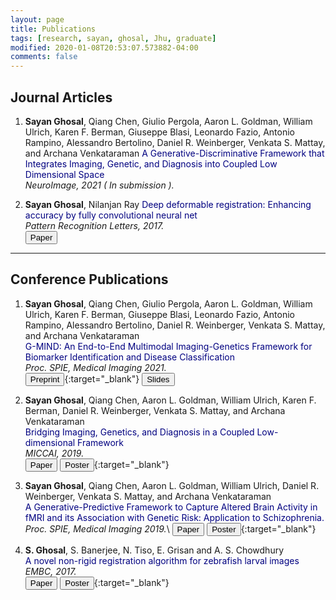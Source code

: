 ```yaml
---
layout: page
title: Publications
tags: [research, sayan, ghosal, Jhu, graduate]
modified: 2020-01-08T20:53:07.573882-04:00
comments: false
---
```


## Journal Articles

1. **Sayan Ghosal**, Qiang Chen, Giulio Pergola, Aaron L. Goldman, William Ulrich, Karen F. Berman, Giuseppe Blasi, Leonardo Fazio, Antonio Rampino, Alessandro Bertolino, Daniel R. Weinberger, Venkata S. Mattay, and Archana Venkataraman
<span style="color:navy">A Generative-Discriminative Framework that Integrates Imaging, Genetic, and Diagnosis into Coupled Low Dimensional Space</span>   
*NeuroImage, 2021 ( In submission ).* 

2. **Sayan Ghosal**, Nilanjan Ray
<span style="color:navy">Deep deformable registration: Enhancing accuracy by fully convolutional neural net</span>   
*Pattern Recognition Letters, 2017.*   
[<button type="button" class="btn btn-info">Paper</button>](https://doi.org/10.1016/j.patrec.2017.05.022) 
 
---

## Conference Publications

1. **Sayan Ghosal**, Qiang Chen, Giulio Pergola, Aaron L. Goldman, William Ulrich, Karen F. Berman, Giuseppe Blasi, Leonardo Fazio, Antonio Rampino, Alessandro Bertolino, Daniel R. Weinberger, Venkata S. Mattay, and Archana Venkataraman    
<span style="color:navy">G-MIND: An End-to-End Multimodal Imaging-Genetics Framework for Biomarker Identification and Disease Classification</span>   
*Proc. SPIE, Medical Imaging 2021.*   
[<button type="button" class="btn btn-info">Preprint</button>](https://arxiv.org/abs/2101.11656){:target="_blank"}  [<button type="button" class="btn btn-warning">Slides</button>](/reports/spie.pdf) 

1. **Sayan Ghosal**, Qiang Chen, Aaron L. Goldman, William Ulrich, Karen F. Berman, Daniel R. Weinberger, Venkata S. Mattay, and Archana Venkataraman    
<span style="color:navy">Bridging Imaging, Genetics, and Diagnosis in a Coupled Low- dimensional Framework</span>   
*MICCAI, 2019.*   
[<button type="button" class="btn btn-info">Paper</button>](https://link.springer.com/chapter/10.1007/978-3-030-32251-9_71) 
[<button type="button" class="btn btn-success">Poster</button>](/reports/miccai2019_poster.pdf){:target="_blank"} 

1. **Sayan Ghosal**, Qiang Chen, Aaron L. Goldman, William Ulrich, Daniel R. Weinberger, Venkata S. Mattay, and Archana Venkataraman      
<span style="color:navy">A Generative-Predictive Framework to Capture Altered Brain Activity in fMRI and its Association with Genetic Risk: Application to Schizophrenia.</span>   
*Proc. SPIE, Medical Imaging 2019.*\\
[<button type="button" class="btn btn-info">Paper</button>](https://www.spiedigitallibrary.org/conference-proceedings-of-spie/10949/1094927/A-generative-predictive-framework-to-capture-altered-brain-activity-in/10.1117/12.2511220.short?SSO=1) 
[<button type="button" class="btn btn-success">Poster</button>](/reports/spie2019_poster.pdf){:target="_blank"} 


1. **S. Ghosal**, S. Banerjee, N. Tiso, E. Grisan and A. S. Chowdhury    
<span style="color:navy">A novel non-rigid registration algorithm for zebrafish larval images</span>   
*EMBC, 2017.*   
[<button type="button" class="btn btn-info">Paper</button>](https://ieeexplore.ieee.org/document/8036827) 
[<button type="button" class="btn btn-success">Poster</button>](/reports/EMBC2017_poster.pdf){:target="_blank"}  
